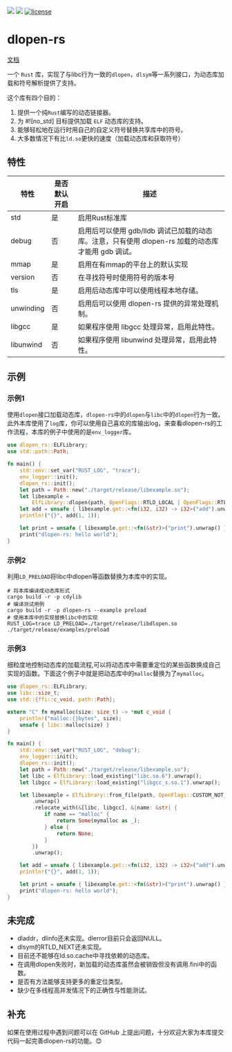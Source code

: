 [![](https://img.shields.io/crates/v/dlopen-rs.svg)](https://crates.io/crates/dlopen-rs)
[![](https://img.shields.io/crates/d/dlopen-rs.svg)](https://crates.io/crates/dlopen-rs)
[![license](https://img.shields.io/crates/l/dlopen-rs.svg)](https://crates.io/crates/dlopen-rs)
# dlopen-rs

[文档](https://docs.rs/dlopen-rs/)

一个 `Rust` 库，实现了与libc行为一致的`dlopen`，`dlsym`等一系列接口，为动态库加载和符号解析提供了支持。

这个库有四个目的：
1. 提供一个纯`Rust`编写的动态链接器。
2. 为 #![no_std] 目标提供加载 `ELF` 动态库的支持。
3. 能够轻松地在运行时用自己的自定义符号替换共享库中的符号。
4. 大多数情况下有比`ld.so`更快的速度（加载动态库和获取符号）

## 特性

| 特性      | 是否默认开启 | 描述                                                                                               |
| --------- | ------------ | -------------------------------------------------------------------------------------------------- |
| std       | 是           | 启用Rust标准库                                                                                     |
| debug     | 否           | 启用后可以使用 gdb/lldb 调试已加载的动态库。注意，只有使用 dlopen-rs 加载的动态库才能用 gdb 调试。 |
| mmap      | 是           | 启用在有mmap的平台上的默认实现                                                                     |  |
| version   | 否           | 在寻找符号时使用符号的版本号                                                                       |
| tls       | 是           | 启用后动态库中可以使用线程本地存储。                                                               |  |
| unwinding | 否           | 启用后可以使用 dlopen-rs 提供的异常处理机制。                                                      |
| libgcc    | 是           | 如果程序使用 libgcc 处理异常，启用此特性。                                                         |
| libunwind | 否           | 如果程序使用 libunwind 处理异常，启用此特性。                                                      |
## 示例

### 示例1
使用`dlopen`接口加载动态库，`dlopen-rs`中的`dlopen`与`libc`中的`dlopen`行为一致。此外本库使用了`log`库，你可以使用自己喜欢的库输出log，来查看dlopen-rs的工作流程，本库的例子中使用的是`env_logger`库。
```rust
use dlopen_rs::ELFLibrary;
use std::path::Path;

fn main() {
    std::env::set_var("RUST_LOG", "trace");
    env_logger::init();
    dlopen_rs::init();
    let path = Path::new("./target/release/libexample.so");
    let libexample =
        ElfLibrary::dlopen(path, OpenFlags::RTLD_LOCAL | OpenFlags::RTLD_LAZY).unwrap();
    let add = unsafe { libexample.get::<fn(i32, i32) -> i32>("add").unwrap() };
    println!("{}", add(1, 1));

    let print = unsafe { libexample.get::<fn(&str)>("print").unwrap() };
    print("dlopen-rs: hello world");
}
```
### 示例2
利用`LD_PRELOAD`将libc中dlopen等函数替换为本库中的实现。
```shell
# 将本库编译成动态库形式
cargo build -r -p cdylib
# 编译测试用例
cargo build -r -p dlopen-rs --example preload
# 使用本库中的实现替换libc中的实现
RUST_LOG=trace LD_PRELOAD=./target/release/libdlopen.so ./target/release/examples/preload
```

### 示例3
细粒度地控制动态库的加载流程,可以将动态库中需要重定位的某些函数换成自己实现的函数。下面这个例子中就是把动态库中的`malloc`替换为了`mymalloc`。
```rust
use dlopen_rs::ELFLibrary;
use libc::size_t;
use std::{ffi::c_void, path::Path};

extern "C" fn mymalloc(size: size_t) -> *mut c_void {
    println!("malloc:{}bytes", size);
    unsafe { libc::malloc(size) }
}

fn main() {
    std::env::set_var("RUST_LOG", "debug");
    env_logger::init();
    dlopen_rs::init();
    let path = Path::new("./target/release/libexample.so");
    let libc = ElfLibrary::load_existing("libc.so.6").unwrap();
    let libgcc = ElfLibrary::load_existing("libgcc_s.so.1").unwrap();

    let libexample = ElfLibrary::from_file(path, OpenFlags::CUSTOM_NOT_REGISTER)
        .unwrap()
        .relocate_with(&[libc, libgcc], &|name: &str| {
            if name == "malloc" {
                return Some(mymalloc as _);
            } else {
                return None;
            }
        })
        .unwrap();

    let add = unsafe { libexample.get::<fn(i32, i32) -> i32>("add").unwrap() };
    println!("{}", add(1, 1));

    let print = unsafe { libexample.get::<fn(&str)>("print").unwrap() };
    print("dlopen-rs: hello world");
}
```
## 未完成
* dladdr，dlinfo还未实现。dlerror目前只会返回NULL。
* dlsym的RTLD_NEXT还未实现。
* 目前还不能够在ld.so.cache中寻找依赖的动态库。
* 在调用dlopen失败时，新加载的动态库虽然会被销毁但没有调用.fini中的函数。
* 是否有方法能够支持更多的重定位类型。
* 缺少在多线程高并发情况下的正确性与性能测试。
## 补充
如果在使用过程中遇到问题可以在 GitHub 上提出问题，十分欢迎大家为本库提交代码一起完善dlopen-rs的功能。😊
